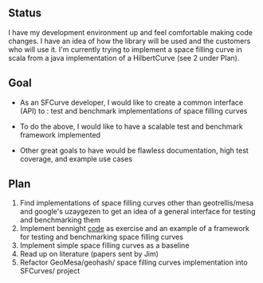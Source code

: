 ## Status

I have my development environment up and feel comfortable making code changes.
I have an idea of how the library will be used and the customers who will use it.
I'm currently trying to implement a space filling curve in scala from a java implementation of a HilbertCurve (see 2 under Plan).
## Goal

* As an SFCurve developer, I would like to create a common interface (API) to : test and benchmark implementations of space filling curves

* To do the above, I would like to have a scalable test and benchmark framework implemented  

* Other great goals to have would be flawless documentation, high test coverage, and example use cases 

## Plan

1. Find implementations of space filling curves other than geotrellis/mesa and google's uzaygezen to get an idea of a general interface for testing and benchmarking them
1. Implement bennight [code](https://github.com/chrisbennight/wgs84lexicoder) as exercise and an example of a framework for testing and benchmarking space filling curves
1. Implement simple space filling curves as a baseline
1. Read up on literature (papers sent by Jim) 
1. Refactor GeoMesa/geohash/ space filling curves implementation into SFCurves/ project
